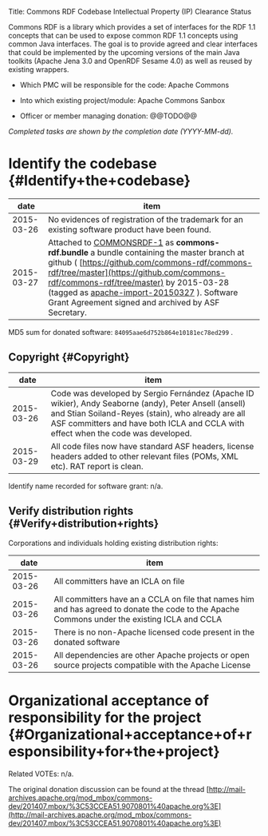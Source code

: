 Title: Commons RDF Codebase Intellectual Property (IP) Clearance Status


Commons RDF is a library which provides a set of interfaces for the RDF 1.1 concepts that can be used to expose common RDF 1.1 concepts using common Java interfaces. The goal is to provide agreed and clear interfaces that could be implemented by the upcoming versions of the main Java toolkits (Apache Jena 3.0 and OpenRDF Sesame 4.0) as well as reused by existing wrappers.



- Which PMC will be responsible for the code: Apache Commons


- Into which existing project/module: Apache Commons Sanbox


- Officer or member managing donation: @@TODO@@

 _Completed tasks are shown by the completion date (YYYY-MM-dd)._ 


# Identify the codebase {#Identify+the+codebase}

| date | item |
|------|------|
| 2015-03-26 | No evidences of registration of the trademark for an existing software product have been found. |
| 2015-03-27 | Attached to [COMMONSRDF-1](https://issues.apache.org/jira/browse/COMMONSRDF-1) as **commons-rdf.bundle** a bundle containing the master branch at github ( [https://github.com/commons-rdf/commons-rdf/tree/master](https://github.com/commons-rdf/commons-rdf/tree/master) by 2015-03-28 (tagged as [apache-import-20150327](https://github.com/commons-rdf/commons-rdf/releases/tag/apache-import-20150327) ). Software Grant Agreement signed and archived by ASF Secretary. |

MD5 sum for donated software: `84095aae6d752b864e10181ec78ed299` .


## Copyright {#Copyright}

| date | item |
|------|------|
| 2015-03-26 | Code was developed by Sergio Fernández (Apache ID wikier), Andy Seaborne (andy), Peter Ansell (ansell) and Stian Soiland-Reyes (stain), who already are all ASF committers and have both ICLA and CCLA with effect when the code was developed. |
| 2015-03-29 | All code files now have standard ASF headers, license headers added to other relevant files (POMs, XML etc). RAT report is clean. |

Identify name recorded for software grant: n/a.


## Verify distribution rights {#Verify+distribution+rights}

Corporations and individuals holding existing distribution rights:


| date | item |
|------|------|
| 2015-03-26 | All committers have an ICLA on file |
| 2015-03-26 | All committers have an a CCLA on file that names him and has agreed to donate the code to the Apache Commons under the existing ICLA and CCLA |
| 2015-03-26 | There is no non-Apache licensed code present in the donated software |
| 2015-03-26 | All dependencies are other Apache projects or open source projects compatible with the Apache License |

# Organizational acceptance of responsibility for the project {#Organizational+acceptance+of+responsibility+for+the+project}

Related VOTEs: n/a.


The original donation discussion can be found at the thread [http://mail-archives.apache.org/mod_mbox/commons-dev/201407.mbox/%3C53CCEA51.9070801%40apache.org%3E](http://mail-archives.apache.org/mod_mbox/commons-dev/201407.mbox/%3C53CCEA51.9070801%40apache.org%3E) 

